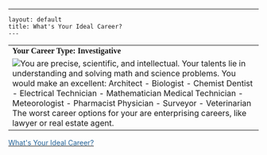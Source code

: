   ---
    layout: default
    title: What's Your Ideal Career?
    ---

  
<TABLE>

<TR>
<TD><FONT face="Georgia, Times New Roman, Times, serif"><B>Your Career Type: Investigative</B></FONT></TD></TR>
<TR>
<TD><IMG src="http://www.quizdiva.net/careerquiz/investigative.jpg" /><FONT size="+0">You are precise, scientific, and intellectual. Your talents lie in understanding and solving math and science problems. You would make an excellent: Architect - Biologist - Chemist Dentist - Electrical Technician - Mathematician Medical Technician - Meteorologist - Pharmacist Physician - Surveyor - Veterinarian The worst career options for your are enterprising careers, like lawyer or real estate agent.</FONT></TD></TR></TABLE>
<DIV>
  <A href="http://www.blogthings.com/idealcareerquiz/">
    <FONT color="#246398">What's Your Ideal Career?</FONT>
  </A>
</DIV>